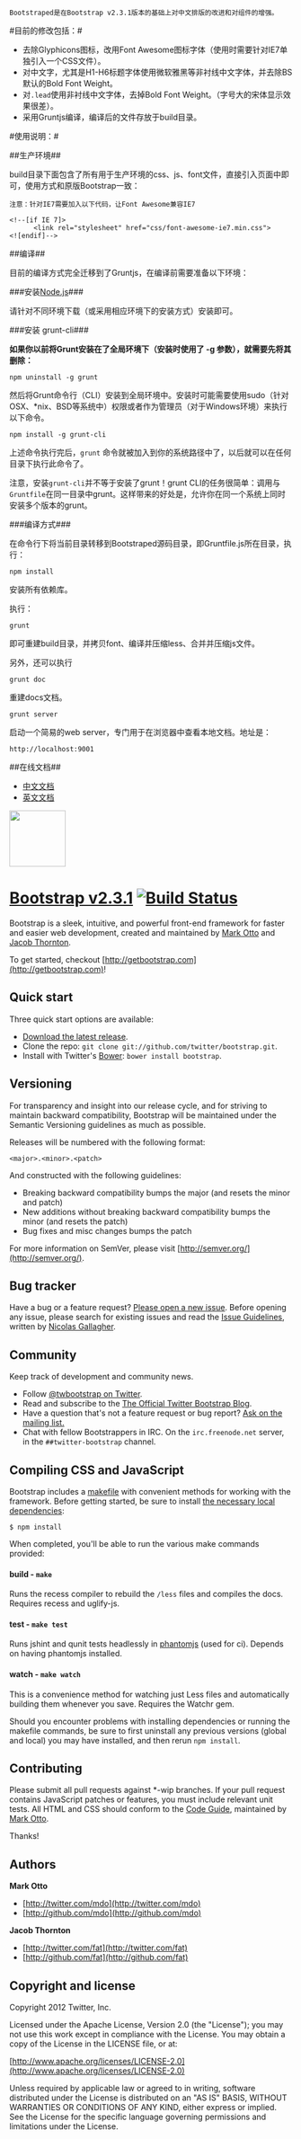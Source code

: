 ```
Bootstraped是在Bootstrap v2.3.1版本的基础上对中文排版的改进和对组件的增强。
```

#目前的修改包括：#

*  去除Glyphicons图标，改用Font Awesome图标字体（使用时需要针对IE7单独引入一个CSS文件）。
*  对中文字，尤其是H1-H6标题字体使用微软雅黑等非衬线中文字体，并去除BS默认的Bold Font Weight。
*  对`.lead`使用非衬线中文字体，去掉Bold Font Weight。（字号大的宋体显示效果很差）。
*  采用Gruntjs编译，编译后的文件存放于build目录。

#使用说明：#

##生产环境##

build目录下面包含了所有用于生产环境的css、js、font文件，直接引入页面中即可，使用方式和原版Bootstrap一致：

```
注意：针对IE7需要加入以下代码，让Font Awesome兼容IE7

<!--[if IE 7]>
      <link rel="stylesheet" href="css/font-awesome-ie7.min.css">
<![endif]-->

```

##编译##

目前的编译方式完全迁移到了Gruntjs，在编译前需要准备以下环境：

###安装[Node.js](http://nodejs.org/download/)###

请针对不同环境下载（或采用相应环境下的安装方式）安装即可。

###安装 grunt-cli###

**如果你以前将Grunt安装在了全局环境下（安装时使用了 -g 参数），就需要先将其删除：**

```shell
npm uninstall -g grunt
```

然后将Grunt命令行（CLI）安装到全局环境中。安装时可能需要使用sudo（针对OSX、*nix、BSD等系统中）权限或者作为管理员（对于Windows环境）来执行以下命令。

```shell
npm install -g grunt-cli
```

上述命令执行完后，`grunt` 命令就被加入到你的系统路径中了，以后就可以在任何目录下执行此命令了。

注意，安装`grunt-cli`并不等于安装了grunt！grunt CLI的任务很简单：调用与`Gruntfile`在同一目录中grunt。这样带来的好处是，允许你在同一个系统上同时安装多个版本的grunt。


###编译方式###

在命令行下将当前目录转移到Bootstraped源码目录，即Gruntfile.js所在目录，执行：

```shell
npm install
```
安装所有依赖库。

执行：

```shell
grunt
```
即可重建build目录，并拷贝font、编译并压缩less、合并并压缩js文件。

另外，还可以执行

```shell
grunt doc
```
重建docs文档。

```shell
grunt server
```
启动一个简易的web server，专门用于在浏览器中查看本地文档。地址是：

```
http://localhost:9001
```

##在线文档##
* [中文文档 ](http://www.bootcss.com)
* [英文文档](http://getbootstrap.com)




<a href="http://getbootstrap.com">
  <img src="http://twitter.github.com/bootstrap/assets/img/bootstrap-docs-readme.png" width="100px">
</a>

# [Bootstrap v2.3.1](http://twitter.github.com/bootstrap) [![Build Status](https://secure.travis-ci.org/twitter/bootstrap.png)](http://travis-ci.org/twitter/bootstrap)

Bootstrap is a sleek, intuitive, and powerful front-end framework for faster and easier web development, created and maintained by [Mark Otto](http://twitter.com/mdo) and [Jacob Thornton](http://twitter.com/fat).

To get started, checkout [http://getbootstrap.com](http://getbootstrap.com)!



## Quick start

Three quick start options are available:

* [Download the latest release](https://github.com/twitter/bootstrap/zipball/master).
* Clone the repo: `git clone git://github.com/twitter/bootstrap.git`.
* Install with Twitter's [Bower](http://twitter.github.com/bower): `bower install bootstrap`.



## Versioning

For transparency and insight into our release cycle, and for striving to maintain backward compatibility, Bootstrap will be maintained under the Semantic Versioning guidelines as much as possible.

Releases will be numbered with the following format:

`<major>.<minor>.<patch>`

And constructed with the following guidelines:

* Breaking backward compatibility bumps the major (and resets the minor and patch)
* New additions without breaking backward compatibility bumps the minor (and resets the patch)
* Bug fixes and misc changes bumps the patch

For more information on SemVer, please visit [http://semver.org/](http://semver.org/).



## Bug tracker

Have a bug or a feature request? [Please open a new issue](https://github.com/twitter/bootstrap/issues). Before opening any issue, please search for existing issues and read the [Issue Guidelines](https://github.com/necolas/issue-guidelines), written by [Nicolas Gallagher](https://github.com/necolas/).



## Community

Keep track of development and community news.

* Follow [@twbootstrap on Twitter](http://twitter.com/twbootstrap).
* Read and subscribe to the [The Official Twitter Bootstrap Blog](http://blog.getbootstrap.com).
* Have a question that's not a feature request or bug report? [Ask on the mailing list.](http://groups.google.com/group/twitter-bootstrap)
* Chat with fellow Bootstrappers in IRC. On the `irc.freenode.net` server, in the `##twitter-bootstrap` channel.



## Compiling CSS and JavaScript

Bootstrap includes a [makefile](Makefile) with convenient methods for working with the framework. Before getting started, be sure to install [the necessary local dependencies](package.json):

```
$ npm install
```

When completed, you'll be able to run the various make commands provided:

#### build - `make`
Runs the recess compiler to rebuild the `/less` files and compiles the docs. Requires recess and uglify-js.

#### test - `make test`
Runs jshint and qunit tests headlessly in [phantomjs](http://code.google.com/p/phantomjs/) (used for ci). Depends on having phantomjs installed.

#### watch - `make watch`
This is a convenience method for watching just Less files and automatically building them whenever you save. Requires the Watchr gem.

Should you encounter problems with installing dependencies or running the makefile commands, be sure to first uninstall any previous versions (global and local) you may have installed, and then rerun `npm install`.



## Contributing

Please submit all pull requests against *-wip branches. If your pull request contains JavaScript patches or features, you must include relevant unit tests. All HTML and CSS should conform to the [Code Guide](http://github.com/mdo/code-guide), maintained by [Mark Otto](http://github.com/mdo).

Thanks!



## Authors

**Mark Otto**

+ [http://twitter.com/mdo](http://twitter.com/mdo)
+ [http://github.com/mdo](http://github.com/mdo)

**Jacob Thornton**

+ [http://twitter.com/fat](http://twitter.com/fat)
+ [http://github.com/fat](http://github.com/fat)



## Copyright and license

Copyright 2012 Twitter, Inc.

Licensed under the Apache License, Version 2.0 (the "License");
you may not use this work except in compliance with the License.
You may obtain a copy of the License in the LICENSE file, or at:

  [http://www.apache.org/licenses/LICENSE-2.0](http://www.apache.org/licenses/LICENSE-2.0)

Unless required by applicable law or agreed to in writing, software
distributed under the License is distributed on an "AS IS" BASIS,
WITHOUT WARRANTIES OR CONDITIONS OF ANY KIND, either express or implied.
See the License for the specific language governing permissions and
limitations under the License.
